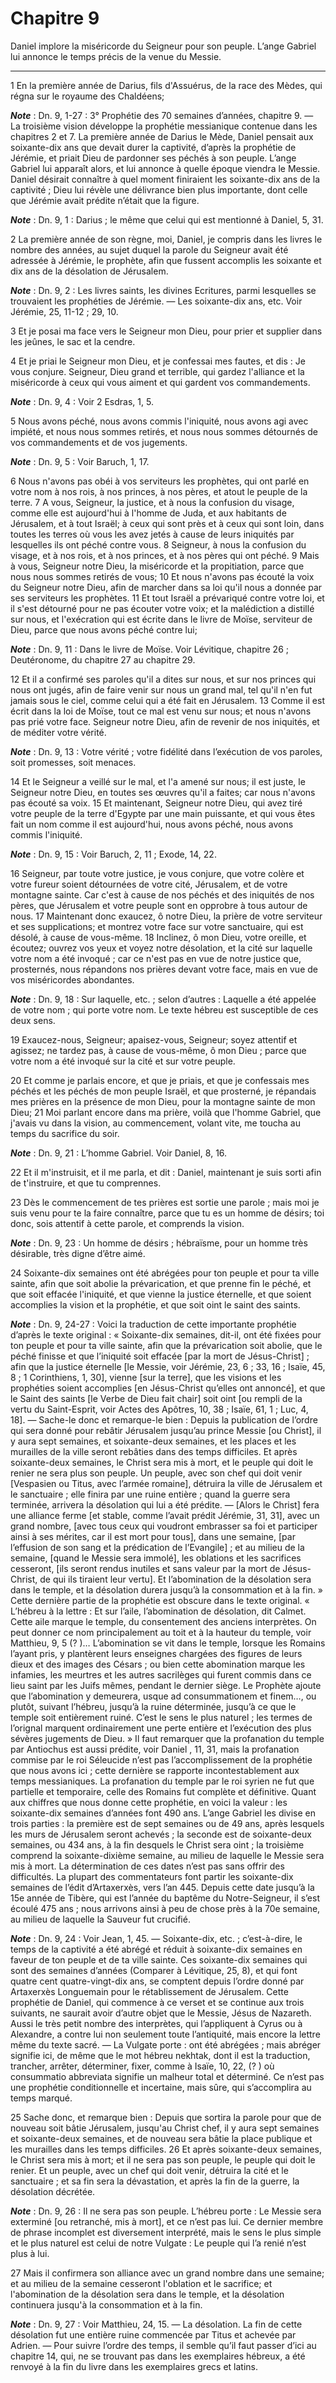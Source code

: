 # Chapitre 9

Daniel implore la miséricorde du Seigneur pour son peuple.
L’ange Gabriel lui annonce le temps précis de la venue du Messie.

***

1 En la première année de Darius, fils d'Assuérus, de la race des Mèdes, qui régna sur le royaume des Chaldéens;

***Note*** :  Dn. 9, 1-27 : 3° Prophétie des 70 semaines d’années, chapitre 9. ― La troisième vision développe la prophétie messianique contenue dans les chapitres 2 et 7. La première année de Darius le Mède, Daniel pensait aux soixante-dix ans que devait durer la captivité, d’après la prophétie de Jérémie, et priait Dieu de pardonner ses péchés à son peuple. L’ange Gabriel lui apparaît alors, et lui annonce à quelle époque viendra le Messie. Daniel désirait connaître à quel moment finiraient les soixante-dix ans de la captivité ; Dieu lui révèle une délivrance bien plus importante, dont celle que Jérémie avait prédite n’était que la figure.

***Note*** :  Dn. 9, 1 : Darius ; le même que celui qui est mentionné à Daniel, 5, 31.

2 La première année de son règne, moi, Daniel, je compris dans les livres le nombre des années, au sujet duquel la parole du Seigneur avait été adressée à Jérémie, le prophète, afin que fussent accomplis les soixante et dix ans de la désolation de Jérusalem.

***Note*** :  Dn. 9, 2 : Les livres saints, les divines Ecritures, parmi lesquelles se trouvaient les prophéties de Jérémie. ― Les soixante-dix ans, etc. Voir Jérémie, 25, 11-12 ; 29, 10.

3 Et je posai ma face vers le Seigneur mon Dieu, pour prier et supplier dans les jeûnes, le sac et la cendre.


4 Et je priai le Seigneur mon Dieu, et je confessai mes fautes, et dis : Je vous conjure. Seigneur, Dieu grand et terrible, qui gardez l'alliance et la miséricorde à ceux qui vous aiment et qui gardent vos commandements.

***Note*** :  Dn. 9, 4 : Voir 2 Esdras, 1, 5.


5 Nous avons péché, nous avons commis l'iniquité, nous avons agi avec impiété, et nous nous sommes retirés, et nous nous sommes détournés de vos commandements et de vos jugements.

***Note*** :  Dn. 9, 5 : Voir Baruch, 1, 17.

6 Nous n'avons pas obéi à vos serviteurs les prophètes, qui ont parlé en votre nom à nos rois, à nos princes, à nos pères, et atout le peuple de la terre. 7 A vous, Seigneur, la justice, et à nous la confusion du visage, comme elle est aujourd'hui à l'homme de Juda, et aux habitants de Jérusalem, et à tout Israël; à ceux qui sont près et à ceux qui sont loin, dans toutes les terres où vous les avez jetés à cause de leurs iniquités par lesquelles ils ont péché contre vous. 8 Seigneur, à nous la confusion du visage, et à nos rois, et à nos princes, et à nos pères qui ont péché. 9 Mais à vous, Seigneur notre Dieu, la miséricorde et la propitiation, parce que nous nous sommes retirés de vous; 10 Et nous n'avons pas écouté la voix du Seigneur notre Dieu, afin de marcher dans sa loi qu'il nous a donnée par ses serviteurs les prophètes. 11 Et tout Israël a prévariqué contre votre loi, et il s'est détourné pour ne pas écouter votre voix; et la malédiction a distillé sur nous, et l'exécration qui est écrite dans le livre
de Moïse, serviteur de Dieu, parce que nous avons péché contre lui;

***Note*** :  Dn. 9, 11 : Dans le livre de Moïse. Voir Lévitique, chapitre 26 ; Deutéronome, du chapitre 27 au chapitre 29.

12 Et il a confirmé ses paroles qu'il a dites sur nous, et sur nos princes qui nous ont jugés, afin de faire venir sur nous un grand mal, tel qu'il n'en fut jamais sous le ciel, comme celui qui a été fait en Jérusalem. 13 Comme il est écrit dans la loi de Moïse, tout ce mal est venu sur nous; et nous n'avons pas prié votre face. Seigneur notre Dieu, afin de revenir de nos iniquités, et de méditer votre vérité.

***Note*** :  Dn. 9, 13 : Votre vérité ; votre fidélité dans l’exécution de vos paroles, soit promesses, soit menaces.

14 Et le Seigneur a veillé sur le mal, et l'a amené sur nous; il est juste, le Seigneur notre Dieu, en toutes ses œuvres qu'il a faites; car nous n'avons pas écouté sa voix. 15 Et maintenant, Seigneur notre Dieu, qui avez tiré votre peuple de la terre d'Egypte par une main puissante, et qui vous êtes fait un nom comme il est aujourd'hui, nous avons péché, nous avons commis l'iniquité.

***Note*** :  Dn. 9, 15 : Voir Baruch, 2, 11 ; Exode, 14, 22.

16 Seigneur, par toute votre justice, je vous conjure, que votre colère et votre fureur soient détournées de votre cité, Jérusalem, et de votre montagne sainte. Car c'est à cause de nos péchés et des iniquités de nos pères, que Jérusalem et votre peuple sont en opprobre à tous autour de nous. 17 Maintenant donc exaucez, ô notre Dieu, la prière de votre serviteur et ses supplications; et montrez votre face sur votre sanctuaire, qui est désolé, à cause de vous-même. 18 Inclinez, ô mon Dieu, votre oreille, et écoutez; ouvrez vos yeux et voyez notre désolation, et la cité sur laquelle votre nom a été invoqué ; car ce n'est pas en vue de notre justice que, prosternés, nous répandons nos prières devant votre face, mais en vue de vos miséricordes abondantes.

***Note*** :  Dn. 9, 18 : Sur laquelle, etc. ; selon d’autres : Laquelle a été appelée de votre nom ; qui porte votre nom. Le texte hébreu est susceptible de ces deux sens.

19 Exaucez-nous, Seigneur; apaisez-vous, Seigneur; soyez attentif et agissez; ne tardez pas, à cause de vous-même, ô mon Dieu ; parce que votre nom a été invoqué sur la cité et sur votre peuple.


20 Et comme je parlais encore, et que je priais, et que je confessais mes péchés et les péchés de mon peuple Israël, et que prosterné, je répandais mes prières en la présence de mon Dieu, pour la montagne sainte de mon Dieu; 21 Moi parlant encore dans ma prière, voilà que l'homme Gabriel, que j'avais vu dans la vision, au commencement, volant vite, me toucha au temps du sacrifice du soir.

***Note*** :  Dn. 9, 21 : L’homme Gabriel. Voir Daniel, 8, 16.

22 Et il m'instruisit, et il me parla, et dit : Daniel, maintenant je suis sorti afin de t'instruire, et que tu comprennes.


23 Dès le commencement de tes prières est sortie une parole ; mais moi je suis venu pour te la faire connaître, parce que tu es un homme de désirs; toi donc, sois attentif à cette parole, et comprends la vision.

***Note*** :  Dn. 9, 23 : Un homme de désirs ; hébraïsme, pour un homme très désirable, très digne d’être aimé.

24 Soixante-dix semaines ont été abrégées pour ton peuple et pour ta ville sainte, afin que soit abolie la prévarication, et que prenne fin le péché, et que soit effacée l'iniquité, et que vienne la justice éternelle, et que soient accomplies la vision et la prophétie, et que soit oint le saint des saints.

***Note*** :  Dn. 9, 24-27 : Voici la traduction de cette importante prophétie d’après le texte original : « Soixante-dix semaines, dit-il, ont été fixées pour ton peuple et pour ta ville sainte, afin que la prévarication soit abolie, que le péché finisse et que l’iniquité soit effacée [par la mort de Jésus-Christ] ; afin que la justice éternelle [le Messie, voir Jérémie, 23, 6 ; 33, 16 ; Isaïe, 45, 8 ; 1 Corinthiens, 1, 30], vienne [sur la terre], que les visions et les prophéties soient accomplies [en Jésus-Christ qu’elles ont annoncé], et que le Saint des saints [le Verbe de Dieu fait chair] soit oint [ou rempli de la vertu du Saint-Esprit, voir Actes des Apôtres, 10, 38 ; Isaïe, 61, 1 ; Luc, 4, 18]. ― Sache-le donc et remarque-le bien : Depuis la publication de l’ordre qui sera donné pour rebâtir Jérusalem jusqu’au prince Messie [ou Christ], il y aura sept semaines, et soixante-deux semaines, et les places et les murailles de la ville seront rebâties dans des temps difficiles. Et après soixante-deux semaines, le
Christ sera mis à mort, et le peuple qui doit le renier ne sera plus son peuple. Un peuple, avec son chef qui doit venir [Vespasien ou Titus, avec l’armée romaine], détruira la ville de Jérusalem et le sanctuaire ; elle finira par une ruine entière ; quand la guerre sera terminée, arrivera la désolation qui lui a été prédite. ― [Alors le Christ] fera une alliance ferme [et stable, comme l’avait prédit Jérémie, 31, 31], avec un grand nombre, [avec tous ceux qui voudront embrasser sa foi et participer ainsi à ses mérites, car il est mort pour tous], dans une semaine, [par l’effusion de son sang et la prédication de l’Evangile] ; et au milieu de la semaine, [quand le Messie sera immolé], les oblations et les sacrifices cesseront, [ils seront rendus inutiles et sans valeur par la mort de Jésus-Christ, de qui ils tiraient leur vertu]. Et l’abomination de la désolation sera dans le temple, et la désolation durera jusqu’à la consommation et à la fin. » Cette dernière partie de la prophétie est obscure dans le texte
original. « L’hébreu à la lettre : Et sur l’aile, l’abomination de désolation, dit Calmet. Cette aile marque le temple, du consentement des anciens interprètes. On peut donner ce nom principalement au toit et à la hauteur du temple, voir Matthieu, 9, 5 (? )… L’abomination se vit dans le temple, lorsque les Romains l’ayant pris, y plantèrent leurs enseignes chargées des figures de leurs dieux et des images des Césars ; ou bien cette abomination marque les infamies, les meurtres et les autres sacrilèges qui furent commis dans ce lieu saint par les Juifs mêmes, pendant le dernier siège. Le Prophète ajoute que l’abomination y demeurera, usque ad consummationem et finem…, ou plutôt, suivant l’hébreu, jusqu’à la ruine déterminée, jusqu’à ce que le temple soit entièrement ruiné. C’est le sens le plus naturel ; les termes de l’orignal marquent ordinairement une perte entière et l’exécution des plus sévères jugements de Dieu. » Il faut remarquer que la profanation du temple par Antiochus est aussi prédite, voir Daniel
, 11, 31, mais la profanation commise par le roi Séleucide n’est pas l’accomplissement de la prophétie que nous avons ici ; cette dernière se rapporte incontestablement aux temps messianiques. La profanation du temple par le roi syrien ne fut que partielle et temporaire, celle des Romains fut complète et définitive. Quant aux chiffres que nous donne cette prophétie, en voici la valeur : les soixante-dix semaines d’années font 490 ans. L’ange Gabriel les divise en trois parties : la première est de sept semaines ou de 49 ans, après lesquels les murs de Jérusalem seront achevés ; la seconde est de soixante-deux semaines, ou 434 ans, à la fin desquels le Christ sera oint ; la troisième comprend la soixante-dixième semaine, au milieu de laquelle le Messie sera mis à mort. La détermination de ces dates n’est pas sans offrir des difficultés. La plupart des commentateurs font partir les soixante-dix semaines de l’édit d’Artaxerxès, vers l’an 445. Depuis cette date jusqu’à la 15e année de Tibère, qui est l’année du
baptême du Notre-Seigneur, il s’est écoulé 475 ans ; nous arrivons ainsi à peu de chose près à la 70e semaine, au milieu de laquelle la Sauveur fut crucifié.

***Note*** :  Dn. 9, 24 : Voir Jean, 1, 45. ― Soixante-dix, etc. ; c’est-à-dire, le temps de la captivité a été abrégé et réduit à soixante-dix semaines en faveur de ton peuple et de ta ville sainte. Ces soixante-dix semaines qui sont des semaines d’années (Comparer à Lévitique, 25, 8), et qui font quatre cent quatre-vingt-dix ans, se comptent depuis l’ordre donné par Artaxerxès Longuemain pour le rétablissement de Jérusalem. Cette prophétie de Daniel, qui commence à ce verset et se continue aux trois suivants, ne saurait avoir d’autre objet que le Messie, Jésus de Nazareth. Aussi le très petit nombre des interprètes, qui l’appliquent à Cyrus ou à Alexandre, a contre lui non seulement toute l’antiquité, mais encore la lettre même du texte sacré. ― La Vulgate porte : ont été abrégées ; mais abréger signifie ici, de même que le mot hébreu nekhtak, dont il est la traduction, trancher, arrêter, déterminer, fixer, comme à Isaïe, 10, 22, (? ) où consummatio abbreviata signifie un malheur total et déterminé. Ce n’est pas une
prophétie conditionnelle et incertaine, mais sûre, qui s’accomplira au temps marqué.

25 Sache donc, et remarque bien : Depuis que sortira la parole pour que de nouveau soit bâtie Jérusalem, jusqu'au Christ chef, il y aura sept semaines et soixante-deux semaines, et de nouveau sera bâtie la place publique et les murailles dans les temps difficiles. 26 Et après soixante-deux semaines, le Christ sera mis à mort; et il ne sera pas son peuple, le peuple qui doit le renier. Et un peuple, avec un chef qui doit venir, détruira la cité et le sanctuaire ; et sa fin sera la dévastation, et après la fin de la guerre, la désolation décrétée.

***Note*** :  Dn. 9, 26 : Il ne sera pas son peuple. L’hébreu porte : Le Messie sera exterminé [ou retranché, mis à mort], et ce n’est pas lui. Ce dernier membre de phrase incomplet est diversement interprété, mais le sens le plus simple et le plus naturel est celui de notre Vulgate : Le peuple qui l’a renié n’est plus à lui.

27 Mais il confirmera son alliance avec un grand nombre dans une semaine; et au milieu de la semaine cesseront l'oblation et le sacrifice; et l'abomination de la désolation sera dans le temple, et la désolation continuera jusqu'à la consommation et à la fin.

***Note*** :  Dn. 9, 27 : Voir Matthieu, 24, 15. ― La désolation. La fin de cette désolation fut une entière ruine commencée par Titus et achevée par Adrien. ― Pour suivre l’ordre des temps, il semble qu’il faut passer d’ici au chapitre 14, qui, ne se trouvant pas dans les exemplaires hébreux, a été renvoyé à la fin du livre dans les exemplaires grecs et latins.


